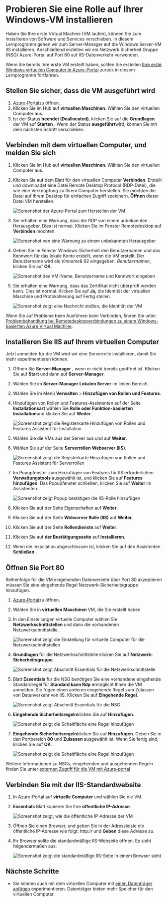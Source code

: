<properties
    pageTitle="Installieren von IIS auf Ihre erste Windows-VM | Microsoft Azure"
    description="Experimentieren Sie mit des ersten virtuellen Computers für Windows, IIS und Port 80 mit Azure-Portal öffnen."
    keywords=""
    services="virtual-machines-windows"
    documentationCenter=""
    authors="cynthn"
    manager="timlt"
    editor=""
    tags="azure-resource-manager"/>
<tags
    ms.service="virtual-machines-windows"
    ms.workload="infrastructure-services"
    ms.tgt_pltfrm="vm-windows"
    ms.devlang="na"
    ms.topic="article"
    ms.date="09/06/2016"
    ms.author="cynthn"/>

# <a name="experiment-with-installing-a-role-on-your-windows-vm"></a>Probieren Sie eine Rolle auf Ihrer Windows-VM installieren
    
Haben Sie Ihre erste Virtual Machine (VM laufen), können Sie zum Installieren von Software und Services verschieben. In diesem Lernprogramm gehen wir zum Server-Manager auf die Windows Server-VM IIS installieren. Anschließend erstellen wir ein Netzwerk Sicherheit Gruppe (NSG) Azure-Portal auf Port 80 auf IIS-Datenverkehr verwenden. 

Wenn Sie bereits Ihre erste VM erstellt haben, sollten Sie erstellen [Ihre erste Windows virtuellen Computer in Azure-Portal](virtual-machines-windows-hero-tutorial.md) zurück in diesem Lernprogramm fortfahren.

## <a name="make-sure-the-vm-is-running"></a>Stellen Sie sicher, dass die VM ausgeführt wird

1. [Azure-Portal](https://portal.azure.com)zu öffnen.
2. Klicken Sie im Hub auf **virtuellen Maschinen**. Wählen Sie den virtuellen Computer aus.
3. Ist der Status **beendet (Deallocated)**, klicken Sie auf die **Grundlagen** der VM auf **Starten** . Wenn der Status **ausgeführt**wird, können Sie mit dem nächsten Schritt verschieben.

## <a name="connect-to-the-virtual-machine-and-sign-in"></a>Verbinden mit dem virtuellen Computer, und melden Sie sich

1.  Klicken Sie im Hub auf **virtuellen Maschinen**. Wählen Sie den virtuellen Computer aus.

3. Klicken Sie auf dem Blatt für den virtuellen Computer **Verbinden**. Erstellt und downloadet eine Datei Remote Desktop Protocol (RDP-Datei), die wie eine Verknüpfung zu Ihrem Computer herstellen. Sie möchten die Datei auf Ihrem Desktop für einfachen Zugriff speichern. **Öffnen** dieser Datei VM herstellen.

    ![Screenshot der Azure-Portal zum Herstellen der VM](./media/virtual-machines-windows-hero-tutorial/connect.png)

4. Sie erhalten eine Warnung, dass die RDP von einem unbekannten Herausgeber. Dies ist normal. Klicken Sie im Fenster Remotedesktop auf **Verbinden** möchten.

    ![Screenshot von eine Warnung zu einem unbekannten Herausgeber](./media/virtual-machines-windows-hero-tutorial/rdp-warn.png)

5. Geben Sie im Fenster Windows-Sicherheit den Benutzernamen und das Kennwort für das lokale Konto erstellt, wenn die VM erstellt. Der Benutzername wird als *Vmname*& 92 eingegeben. *Benutzernamen*, klicken Sie auf **OK**.

    ![Screenshot des VM-Name, Benutzername und Kennwort eingeben](./media/virtual-machines-windows-hero-tutorial/credentials.png)
    
6.  Sie erhalten eine Warnung, dass das Zertifikat nicht überprüft werden kann. Dies ist normal. Klicken Sie auf **Ja,** die Identität der virtuellen Maschine und Protokollierung auf Fertig stellen.

    ![Screenshot zeigt eine Nachricht stoßen, die Identität der VM](./media/virtual-machines-windows-hero-tutorial/cert-warning.png)


Wenn Sie auf Probleme beim Ausführen beim Verbinden, finden Sie unter [Problembehandlung bei Remotedesktopverbindungen zu einem Windows-basierten Azure Virtual Machine](virtual-machines-windows-troubleshoot-rdp-connection.md).


## <a name="install-iis-on-your-vm"></a>Installieren Sie IIS auf Ihrem virtuellen Computer

Jetzt anmelden für die VM wird wir eine Serverrolle installieren, damit Sie mehr experimentieren können.

1. Öffnen Sie **Server-Manager** , wenn er nicht bereits geöffnet ist. Klicken Sie auf **Start** und dann auf **Server-Manager**.
2. Wählen Sie im **Server-Manager** **Lokalen Server** im linken Bereich. 
3. Wählen Sie im Menü **Verwalten** > **Hinzufügen von Rollen und Features**.
4. Hinzufügen von Rollen und Features-Assistenten auf der Seite **Installationsart** wählen Sie **Rolle oder Funktion-basierten Installation**und klicken Sie auf **Weiter**.

    ![Screenshot zeigt die Registerkarte Hinzufügen von Rollen und Features Assistent für Installation](./media/virtual-machines-windows-hero-tutorial/role-wizard.png)

5. Wählen Sie die VMs aus der Server aus und auf **Weiter**.
6. Wählen Sie auf der Seite **Serverrollen** **Webserver (IIS)**.

    ![Screenshot zeigt die Registerkarte Hinzufügen von Rollen und Features Assistent für Serverrollen](./media/virtual-machines-windows-hero-tutorial/add-iis.png)

7. Im Popupfenster zum Hinzufügen von Features für IIS erforderlichen **Verwaltungstools** ausgewählt ist, und klicken Sie auf **Features hinzufügen**. Das Popupfenster schließen, klicken Sie auf **Weiter** im Assistenten.

    ![Screenshot zeigt Popup bestätigen die IIS-Rolle hinzufügen](./media/virtual-machines-windows-hero-tutorial/confirm-add-feature.png)

8. Klicken Sie auf der Seite Eigenschaften auf **Weiter**.
9. Klicken Sie auf der Seite **Webserver Rolle (IIS)** auf **Weiter**. 
10. Klicken Sie auf der Seite **Rollendienste** auf **Weiter**. 
11. Klicken Sie auf **der Bestätigungsseite** auf **Installieren**. 
12. Wenn die Installation abgeschlossen ist, klicken Sie auf den Assistenten **Schließen** .



## <a name="open-port-80"></a>Öffnen Sie Port 80 

Reihenfolge für die VM eingehenden Datenverkehr über Port 80 akzeptieren müssen Sie eine eingehende Regel Netzwerk-Sicherheitsgruppe hinzufügen. 

1. [Azure-Portal](https://portal.azure.com)zu öffnen.
2. Wählen Sie in **virtuellen Maschinen** VM, die Sie erstellt haben.
3. In den Einstellungen virtuelle Computer wählen Sie **Netzwerkschnittstellen** und dann die vorhandenen Netzwerkschnittstelle.

    ![Screenshot zeigt die Einstellung für virtuelle Computer für die Netzwerkschnittstellen](./media/virtual-machines-windows-hero-tutorial/network-interface.png)

4. **Grundlagen** für die Netzwerkschnittstelle klicken Sie auf **Netzwerk-Sicherheitsgruppe**.

    ![Screenshot zeigt Abschnitt Essentials für die Netzwerkschnittstelle](./media/virtual-machines-windows-hero-tutorial/select-nsg.png)

5. Blatt **Essentials** für die NSG benötigen Sie eine vorhandene eingehende Standardregel für **Standard kann Rdp** ermöglicht Ihnen die VM anmelden. Sie fügen einen anderen eingehende Regel zum Zulassen von Datenverkehr von IIS. Klicken Sie auf **Eingehende Regel**.

    ![Screenshot zeigt Abschnitt Essentials für die NSG](./media/virtual-machines-windows-hero-tutorial/inbound.png)

6. **Eingehende Sicherheitsregeln**klicken Sie auf **Hinzufügen**.

    ![Screenshot zeigt die Schaltfläche eine Regel hinzufügen](./media/virtual-machines-windows-hero-tutorial/add-rule.png)

7. **Eingehende Sicherheitsregeln**klicken Sie auf **Hinzufügen**. Geben Sie in den Portbereich **80** und **Zulassen** ausgewählt ist. Wenn Sie fertig sind, klicken Sie auf **OK**.

    ![Screenshot zeigt die Schaltfläche eine Regel hinzufügen](./media/virtual-machines-windows-hero-tutorial/port-80.png)
 
Weitere Informationen zu NSGs, eingehenden und ausgehenden Regeln finden Sie unter [externen Zugriff für die VM mit Azure-portal](virtual-machines-windows-nsg-quickstart-portal.md)
 
## <a name="connect-to-the-default-iis-website"></a>Verbinden Sie mit der IIS-Standardwebsite

1. In Azure-Portal auf **virtuelle Computer** und wählen Sie die VM.
2. **Essentials** Blatt kopieren Sie Ihre **öffentliche IP-Adresse**.

    ![Screenshot zeigt, wie die öffentliche IP-Adresse der VM](./media/virtual-machines-windows-hero-tutorial/ipaddress.png)

2. Öffnen Sie einen Browser, und geben Sie in der Adressleiste die öffentliche IP-Adresse wie folgt: http://<publicIPaddress> und **Geben** diese Adresse zu.
3. Ihr Browser sollte die standardmäßige IIS-Webseite öffnen. Es sieht folgendermaßen aus:

    ![Screenshot zeigt die standardmäßige IIS-Seite in einem Browser sieht](./media/virtual-machines-windows-hero-tutorial/iis-default.png)

    

## <a name="next-steps"></a>Nächste Schritte

- Sie können auch mit dem virtuellen Computer mit [einen Datenträger anfügen](virtual-machines-windows-attach-disk-portal.md) experimentieren. Datenträger bieten mehr Speicher für den virtuellen Computer.
